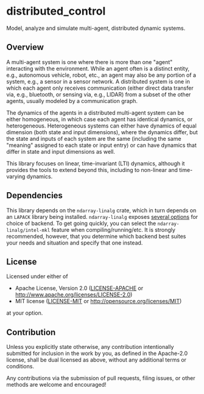 # distributed_control
Model, analyze and simulate multi-agent, distributed dynamic systems.

## Overview
A multi-agent system is one where there is more than one "agent" interacting with the environment. While an agent often is a distinct entity, e.g., autonomous vehicle, robot, etc., an agent may also be any portion of a system, e.g., a sensor in a sensor network. A distributed system is one in which each agent only receives communication (either direct data transfer via, e.g., bluetooth, or sensing via, e.g., LIDAR) from a subset of the other agents, usually modeled by a communication graph.

The dynamics of the agents in a distributed multi-agent system can be either homogeneous, in which case each agent has identical dynamics, or heterogeneous. Heterogeneous systems can either have dynamics of equal dimension (both state and input dimensions), where the dynamics differ, but the state and inputs of each system are the same (including the same "meaning" assigned to each state or input entry) or can have dynamics that differ in state and input dimensions as well.

This library focuses on linear, time-invariant (LTI) dynamics, although it provides the tools to extend beyond this, including to non-linear and time-varying dynamics.

## Dependencies
This library depends on the `ndarray-linalg` crate, which in turn depends on an `LAPACK` library being installed. `ndarray-linalg` exposes [several options](https://github.com/rust-ndarray/ndarray-linalg?tab=readme-ov-file#backend-features) for choice of backend. To get going quickly, you can select the `ndarray-linalg/intel-mkl` feature when compiling/running/etc. It is strongly recommended, however, that you determine which backend best suites your needs and situation and specify that one instead.

## License

Licensed under either of

 * Apache License, Version 2.0
   ([LICENSE-APACHE](LICENSE-APACHE) or http://www.apache.org/licenses/LICENSE-2.0)
 * MIT license
   ([LICENSE-MIT](LICENSE-MIT) or http://opensource.org/licenses/MIT)

at your option.

## Contribution

Unless you explicitly state otherwise, any contribution intentionally submitted
for inclusion in the work by you, as defined in the Apache-2.0 license, shall be
dual licensed as above, without any additional terms or conditions.

Any contributions via the submission of pull requests, filing issues, or other methods are welcome and encouraged!

